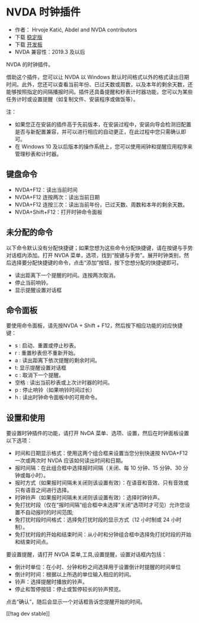 # NVDA 时钟插件 #

* 作者： Hrvoje Katić, Abdel and NVDA contributors
* 下载 [稳定版][1]
* 下载 [开发板][2]
* NVDA 兼容性：2019.3 及以后

NVDA 的时钟插件。

借助这个插件，您可以让 NVDA 以 Windows
默认时间格式以外的格式读出日期时间。此外，您还可以查看当前年份、已过天数或周数，以及本年的剩余天数，还能够按照指定的间隔播报时间。插件还具备提醒和秒表计时器功能，您可以为某些任务计时或设置提醒（如复制文件、安装程序或做饭等）。

注：

* 如果您正在安装的插件高于先前版本，在安装过程中，安装向导会检测旧配置是否与新配置兼容，并可以进行相应的自动更正，在此过程中您只需确认即可。
* 在 Windows 10 及以后版本的操作系统上，您可以使用闹钟和提醒应用程序来管理秒表和计时器。

## 键盘命令

* NVDA+F12：读出当前时间
* NVDA+F12 连按两次：读出当前日期
* NVDA+F12 连按三次：读出当前年份，已过天数、周数和本年的剩余天数。
* NVDA+Shift+F12：打开时钟命令面板

## 未分配的命令

以下命令默认没有分配快捷键；如果您想为这些命令分配快捷键，请在按键与手势对话框内添加。打开 NVDA
菜单，选项，找到“按键与手势”。展开时钟类别，然后选择要分配快捷键的命令，点击“添加”按钮，按下您想分配的快捷键即可。

* 读出距离下一个提醒的时间。连按两次取消。
* 停止当前响铃。
* 显示提醒设置对话框

## 命令面板

要使用命令面板，请先按NVDA + Shift + F12，然后按下相应功能的对应快捷键：

* s : 启动、重置或停止秒表。
* r : 重置秒表但不重新开始。
* a : 读出距离下依次提醒的剩余时间。
* t: 显示提醒设置对话框
* c : 取消下一个提醒。
* 空格 : 读出当前秒表或上次计时器的时间。
* p : 停止响铃（如果响铃时间过长）
* h : 读出时钟命令面板中的可用命令。

## 设置和使用

要设置时钟插件的功能，请打开 NvDA 菜单、选项、设置，然后在时钟面板设置以下选项：

* 时间和日期显示格式：使用这两个组合框来设置当您分别快速按 NVDA+F12 一次或两次时 NVDA 应该如何读出时间和日期。
* 报时间隔：在此组合框中选择报时间隔（关闭、每 10 分钟、15 分钟、30 分钟或每小时）。
* 报时方式（如果报时间隔未关闭则该设置有效）：在语音和音效、只有音效或只有语音之间进行选择。
* 时钟铃声（如果报时间隔未关闭则该设置有效）：选择时钟铃声。
* 免打扰时段（仅在“报时间隔”组合框中未选择“关闭”选项时才可见）允许您设置不自动报时的时间范围;
* 免打扰时段时间格式：选择免打扰时段的显示方式（12 小时制或 24 小时制）。
* 免打扰时段的开始和结束时间：从小时和分钟组合框中选择免打扰时段的开始和结束时间点。

要设置提醒，请打开 NVDA 菜单,工具,设置提醒，设置对话框内包括：

* 倒计时单位：在小时、分钟和秒之间选择用于设置倒计时提醒的时间单位
* 倒计时时间：根据以上所选的单位输入相应的时间。
* 铃声：选择提醒时播放的铃声。
* 停止和暂停按钮：停止或暂停较长的铃声预览。

点击“确认”，随后会显示一个对话框告诉您提醒开始的时间。

[[!tag dev stable]]

[1]: https://addons.nvda-project.org/files/get.php?file=cac

[2]: https://addons.nvda-project.org/files/get.php?file=cac-dev
